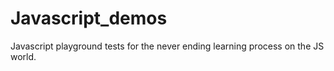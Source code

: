 # Javascript_demos
Javascript playground
tests for the never ending learning process on the JS world.
